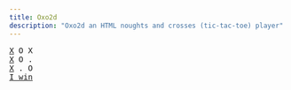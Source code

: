 ```yaml
---
title: Oxo2d 
description: "Oxo2d an HTML noughts and crosses (tic-tac-toe) player"
---
```


<pre class="oxo2d">
<u>X</u> O X
<u>X</u> O .
<u>X</u> . O
<a href="../">I win</a>
</pre>
